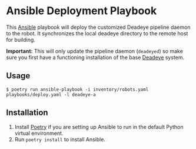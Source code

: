 # Ansible Deployment Playbook

This [Ansible](https://docs.ansible.com) playbook will deploy the customized Deadeye pipeline daemon to the robot. It synchronizes the local deadeye directory to the remote host for building.

**Important:** This will only update the pipeline daemon (`deadeyed`) so make sure you first have a functioning installation of the base [Deadeye](https://github.com/strykeforce/deadeye) system.

## Usage

```shell
$ poetry run ansible-playbook -i inventory/robots.yaml playbooks/deploy.yaml -l deadeye-a
```

## Installation

1. Install [Poetry](https://python-poetry.org) if you are setting up Ansible to run in the default Python virtual environment.
2. Run `poetry install` to install Ansible.